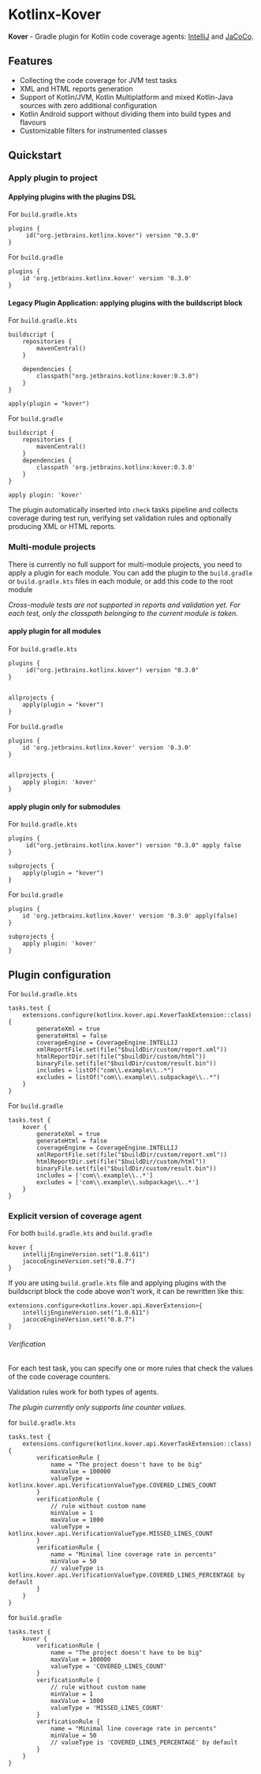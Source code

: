 # Kotlinx-Kover

**Kover** - Gradle plugin for Kotlin code coverage agents: [IntelliJ](https://github.com/JetBrains/intellij-coverage)
and [JaCoCo](https://github.com/jacoco/jacoco).

## Features

* Collecting the code coverage for JVM test tasks
* XML and HTML reports generation
* Support of Kotlin/JVM, Kotlin Multiplatform and mixed Kotlin-Java sources with zero additional configuration
* Kotlin Android support without dividing them into build types and flavours
* Customizable filters for instrumented classes

## Quickstart
### Apply plugin to project
#### Applying plugins with the plugins DSL
For `build.gradle.kts`
```
plugins {
     id("org.jetbrains.kotlinx.kover") version "0.3.0"
}
```
For `build.gradle`
```
plugins {
    id 'org.jetbrains.kotlinx.kover' version '0.3.0'
}
```

#### Legacy Plugin Application: applying plugins with the buildscript block
For `build.gradle.kts`
```
buildscript {
    repositories {
        mavenCentral()
    }

    dependencies {
        classpath("org.jetbrains.kotlinx:kover:0.3.0")
    }
}

apply(plugin = "kover")
```

For `build.gradle`
```
buildscript {
    repositories {
        mavenCentral()
    }
    dependencies {
        classpath 'org.jetbrains.kotlinx:kover:0.3.0'
    }
}
  
apply plugin: 'kover'    
```

The plugin automatically inserted into `check` tasks pipeline and collects coverage during test run,
verifying set validation rules and optionally producing XML or HTML reports.

### Multi-module projects
There is currently no full support for multi-module projects, you need to apply a plugin for each module.
You can add the plugin to the `build.gradle` or `build.gradle.kts` files in each module, or add this code to the root module

*Cross-module tests are not supported in reports and validation yet. For each test, only the classpath belonging to the current module is taken.*

#### apply plugin for all modules 
For `build.gradle.kts`
```
plugins {
     id("org.jetbrains.kotlinx.kover") version "0.3.0"
}


allprojects {
    apply(plugin = "kover")
}
```

For `build.gradle`
```
plugins {
    id 'org.jetbrains.kotlinx.kover' version '0.3.0'
}


allprojects {
    apply plugin: 'kover'
}
```

#### apply plugin only for submodules
For `build.gradle.kts`
```
plugins {
     id("org.jetbrains.kotlinx.kover") version "0.3.0" apply false
}

subprojects {
    apply(plugin = "kover")
}
```
For `build.gradle`
```
plugins {
    id 'org.jetbrains.kotlinx.kover' version '0.3.0' apply(false)
}

subprojects {
    apply plugin: 'kover'
}
```

## Plugin configuration

For `build.gradle.kts`
```
tasks.test {
    extensions.configure(kotlinx.kover.api.KoverTaskExtension::class) {
        generateXml = true
        generateHtml = false
        coverageEngine = CoverageEngine.INTELLIJ
        xmlReportFile.set(file("$buildDir/custom/report.xml"))
        htmlReportDir.set(file("$buildDir/custom/html"))
        binaryFile.set(file("$buildDir/custom/result.bin"))
        includes = listOf("com\\.example\\..*")
        excludes = listOf("com\\.example\\.subpackage\\..*")
    }
}
```

For `build.gradle`
```
tasks.test {
    kover {
        generateXml = true
        generateHtml = false
        coverageEngine = CoverageEngine.INTELLIJ
        xmlReportFile.set(file("$buildDir/custom/report.xml"))
        htmlReportDir.set(file("$buildDir/custom/html"))
        binaryFile.set(file("$buildDir/custom/result.bin"))
        includes = ['com\\.example\\..*']
        excludes = ['com\\.example\\.subpackage\\..*']
    }
}
```

### Explicit version of coverage agent

For both `build.gradle.kts` and `build.gradle`
```
kover {
    intellijEngineVersion.set("1.0.611")
    jacocoEngineVersion.set("0.8.7")
}
```

If you are using `build.gradle.kts` file and applying plugins with the buildscript block the code above won't work, it can be rewritten like this:
```
extensions.configure<kotlinx.kover.api.KoverExtension>{
    intellijEngineVersion.set("1.0.611")
    jacocoEngineVersion.set("0.8.7")
}
```

###### Verification
For each test task, you can specify one or more rules that check the values of the code coverage counters.

Validation rules work for both types of agents.

*The plugin currently only supports line counter values.*

for `build.gradle.kts`
```
tasks.test {
    extensions.configure(kotlinx.kover.api.KoverTaskExtension::class) {
        verificationRule {
            name = "The project doesn't have to be big"
            maxValue = 100000
            valueType = kotlinx.kover.api.VerificationValueType.COVERED_LINES_COUNT
        }
        verificationRule {
            // rule without custom name
            minValue = 1
            maxValue = 1000
            valueType = kotlinx.kover.api.VerificationValueType.MISSED_LINES_COUNT
        }
        verificationRule {
            name = "Minimal line coverage rate in percents"
            minValue = 50
            // valueType is kotlinx.kover.api.VerificationValueType.COVERED_LINES_PERCENTAGE by default
        }
    }
}
```

for `build.gradle`
```
tasks.test {
    kover {
        verificationRule {
            name = "The project doesn't have to be big"
            maxValue = 100000
            valueType = 'COVERED_LINES_COUNT'
        }
        verificationRule {
            // rule without custom name
            minValue = 1
            maxValue = 1000
            valueType = 'MISSED_LINES_COUNT'
        }
        verificationRule {
            name = "Minimal line coverage rate in percents"
            minValue = 50
            // valueType is 'COVERED_LINES_PERCENTAGE' by default
        }
    }
}
```
